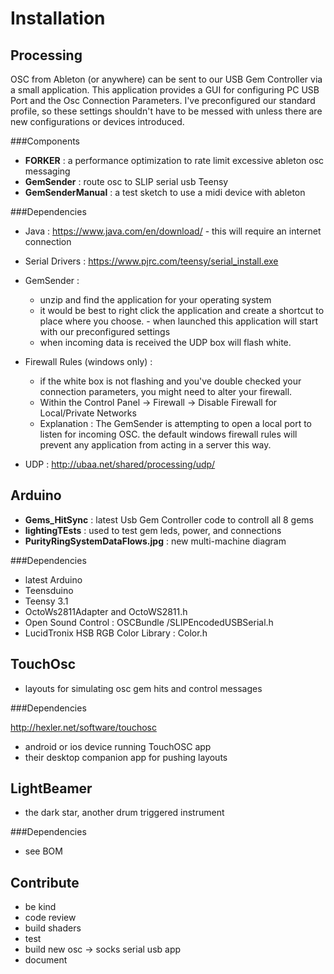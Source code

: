 
# Installation




## Processing

OSC from Ableton (or anywhere) can be sent to our USB Gem Controller via a small application. This application provides a GUI for configuring PC USB Port and the Osc Connection Parameters. I've preconfigured our standard profile, so these settings shouldn't have to be messed with unless there are new configurations or devices introduced.

###Components

 * **FORKER** : a performance optimization to rate limit  excessive ableton osc messaging
 * **GemSender** : route osc to SLIP serial usb Teensy
 * **GemSenderManual** : a test sketch to use a midi device with ableton
 
###Dependencies

* Java : https://www.java.com/en/download/ - this will require an internet connection* Serial Drivers : https://www.pjrc.com/teensy/serial_install.exe* GemSender :  * unzip and find the application for your operating system  * it would be best to right click the application and create a shortcut to place where you choose. - when launched this application will start with our preconfigured settings  - when incoming data is received the UDP box will flash white.

* Firewall Rules (windows only) :  - if the white box is not flashing and you've double checked your connection parameters, you might need to alter your firewall.  - Within the Control Panel -> Firewall -> Disable Firewall for Local/Private Networks  - Explanation : The GemSender is attempting to open a local port to listen for incoming OSC. the default windows firewall rules will prevent any application from acting in a server this way.
 * UDP : http://ubaa.net/shared/processing/udp/

 
## Arduino


 
  * **Gems_HitSync** : latest Usb Gem Controller code to controll all 8 gems
  * **lightingTEsts** : used to test gem leds, power, and connections
  * **PurityRingSystemDataFlows.jpg** : new multi-machine diagram
  
###Dependencies

* latest Arduino
* Teensduino
* Teensy 3.1
* OctoWs2811Adapter and OctoWS2811.h
* Open Sound Control : OSCBundle /SLIPEncodedUSBSerial.h
* LucidTronix HSB RGB Color Library : Color.h

  
## TouchOsc
 * layouts for simulating osc gem hits and control messages
 
###Dependencies

http://hexler.net/software/touchosc

  * android or ios device running TouchOSC app
  * their desktop companion app for pushing layouts



## LightBeamer 
 * the dark star, another drum triggered instrument
 
###Dependencies

 * see BOM

 
## Contribute
 * be kind
 * code review
 * build shaders
 * test
 * build new osc -> socks serial usb app
 * document
 
 
 
 
 